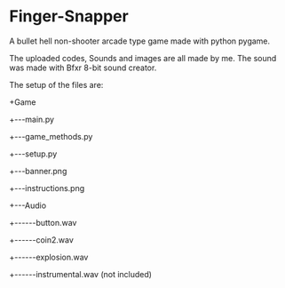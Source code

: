 # Finger-Snapper
A bullet hell non-shooter arcade type game made with python pygame.

The uploaded codes, Sounds and images are all made by me. The sound was made with Bfxr 8-bit sound creator.

The setup of the files are:

+Game

+---main.py

+---game_methods.py

+---setup.py

+---banner.png

+---instructions.png

+---Audio

+------button.wav

+------coin2.wav

+------explosion.wav

+------instrumental.wav (not included)



